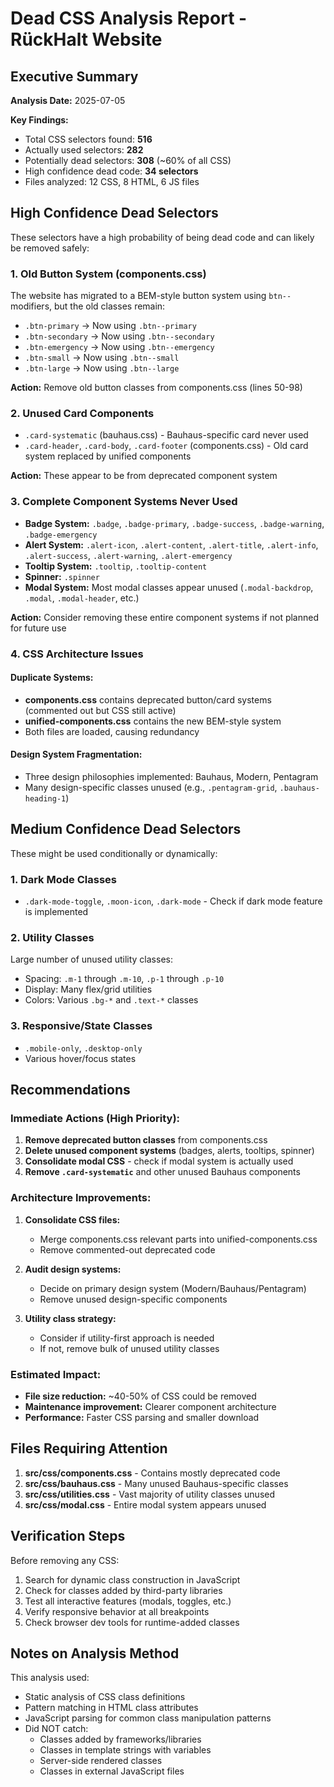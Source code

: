 # Dead CSS Analysis Report - RückHalt Website

## Executive Summary

**Analysis Date:** 2025-07-05

**Key Findings:**
- Total CSS selectors found: **516**
- Actually used selectors: **282**
- Potentially dead selectors: **308** (~60% of all CSS)
- High confidence dead code: **34 selectors**
- Files analyzed: 12 CSS, 8 HTML, 6 JS files

## High Confidence Dead Selectors

These selectors have a high probability of being dead code and can likely be removed safely:

### 1. Old Button System (components.css)
The website has migrated to a BEM-style button system using `btn--` modifiers, but the old classes remain:
- `.btn-primary` → Now using `.btn--primary`
- `.btn-secondary` → Now using `.btn--secondary`
- `.btn-emergency` → Now using `.btn--emergency`
- `.btn-small` → Now using `.btn--small`
- `.btn-large` → Now using `.btn--large`

**Action:** Remove old button classes from components.css (lines 50-98)

### 2. Unused Card Components
- `.card-systematic` (bauhaus.css) - Bauhaus-specific card never used
- `.card-header`, `.card-body`, `.card-footer` (components.css) - Old card system replaced by unified components

**Action:** These appear to be from deprecated component system

### 3. Complete Component Systems Never Used
- **Badge System:** `.badge`, `.badge-primary`, `.badge-success`, `.badge-warning`, `.badge-emergency`
- **Alert System:** `.alert-icon`, `.alert-content`, `.alert-title`, `.alert-info`, `.alert-success`, `.alert-warning`, `.alert-emergency`
- **Tooltip System:** `.tooltip`, `.tooltip-content`
- **Spinner:** `.spinner`
- **Modal System:** Most modal classes appear unused (`.modal-backdrop`, `.modal`, `.modal-header`, etc.)

**Action:** Consider removing these entire component systems if not planned for future use

### 4. CSS Architecture Issues

#### Duplicate Systems:
- **components.css** contains deprecated button/card systems (commented out but CSS still active)
- **unified-components.css** contains the new BEM-style system
- Both files are loaded, causing redundancy

#### Design System Fragmentation:
- Three design philosophies implemented: Bauhaus, Modern, Pentagram
- Many design-specific classes unused (e.g., `.pentagram-grid`, `.bauhaus-heading-1`)

## Medium Confidence Dead Selectors

These might be used conditionally or dynamically:

### 1. Dark Mode Classes
- `.dark-mode-toggle`, `.moon-icon`, `.dark-mode` - Check if dark mode feature is implemented

### 2. Utility Classes
Large number of unused utility classes:
- Spacing: `.m-1` through `.m-10`, `.p-1` through `.p-10`
- Display: Many flex/grid utilities
- Colors: Various `.bg-*` and `.text-*` classes

### 3. Responsive/State Classes
- `.mobile-only`, `.desktop-only`
- Various hover/focus states

## Recommendations

### Immediate Actions (High Priority):
1. **Remove deprecated button classes** from components.css
2. **Delete unused component systems** (badges, alerts, tooltips, spinner)
3. **Consolidate modal CSS** - check if modal system is actually used
4. **Remove `.card-systematic`** and other unused Bauhaus components

### Architecture Improvements:
1. **Consolidate CSS files:**
   - Merge components.css relevant parts into unified-components.css
   - Remove commented-out deprecated code
   
2. **Audit design systems:**
   - Decide on primary design system (Modern/Bauhaus/Pentagram)
   - Remove unused design-specific components

3. **Utility class strategy:**
   - Consider if utility-first approach is needed
   - If not, remove bulk of unused utility classes

### Estimated Impact:
- **File size reduction:** ~40-50% of CSS could be removed
- **Maintenance improvement:** Clearer component architecture
- **Performance:** Faster CSS parsing and smaller download

## Files Requiring Attention

1. **src/css/components.css** - Contains mostly deprecated code
2. **src/css/bauhaus.css** - Many unused Bauhaus-specific classes
3. **src/css/utilities.css** - Vast majority of utility classes unused
4. **src/css/modal.css** - Entire modal system appears unused

## Verification Steps

Before removing any CSS:
1. Search for dynamic class construction in JavaScript
2. Check for classes added by third-party libraries
3. Test all interactive features (modals, toggles, etc.)
4. Verify responsive behavior at all breakpoints
5. Check browser dev tools for runtime-added classes

## Notes on Analysis Method

This analysis used:
- Static analysis of CSS class definitions
- Pattern matching in HTML class attributes
- JavaScript parsing for common class manipulation patterns
- Did NOT catch:
  - Classes added by frameworks/libraries
  - Classes in template strings with variables
  - Server-side rendered classes
  - Classes in external JavaScript files